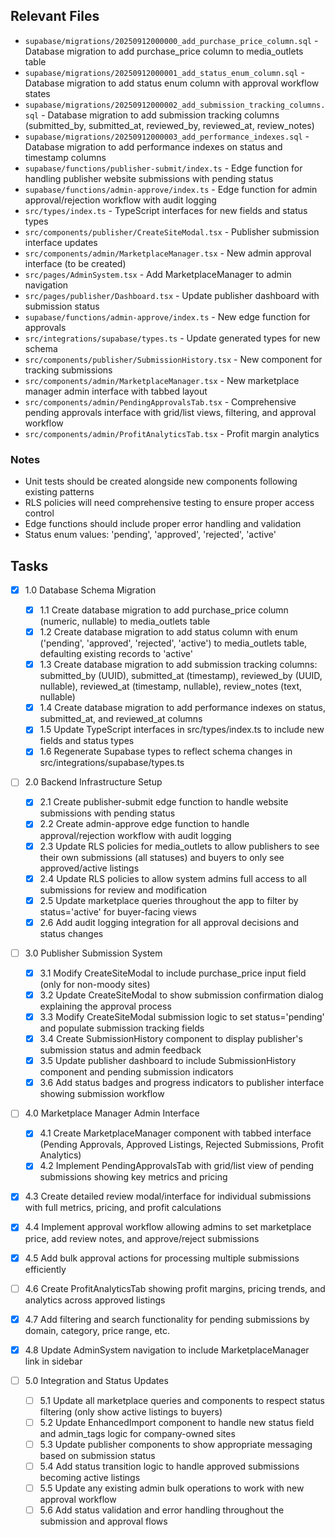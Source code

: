 
## Relevant Files

- `supabase/migrations/20250912000000_add_purchase_price_column.sql` - Database migration to add purchase_price column to media_outlets table
- `supabase/migrations/20250912000001_add_status_enum_column.sql` - Database migration to add status enum column with approval workflow states
- `supabase/migrations/20250912000002_add_submission_tracking_columns.sql` - Database migration to add submission tracking columns (submitted_by, submitted_at, reviewed_by, reviewed_at, review_notes)
- `supabase/migrations/20250912000003_add_performance_indexes.sql` - Database migration to add performance indexes on status and timestamp columns
- `supabase/functions/publisher-submit/index.ts` - Edge function for handling publisher website submissions with pending status
- `supabase/functions/admin-approve/index.ts` - Edge function for admin approval/rejection workflow with audit logging
- `src/types/index.ts` - TypeScript interfaces for new fields and status types
- `src/components/publisher/CreateSiteModal.tsx` - Publisher submission interface updates
- `src/components/admin/MarketplaceManager.tsx` - New admin approval interface (to be created)
- `src/pages/AdminSystem.tsx` - Add MarketplaceManager to admin navigation
- `src/pages/publisher/Dashboard.tsx` - Update publisher dashboard with submission status
- `supabase/functions/admin-approve/index.ts` - New edge function for approvals
- `src/integrations/supabase/types.ts` - Update generated types for new schema
- `src/components/publisher/SubmissionHistory.tsx` - New component for tracking submissions
- `src/components/admin/MarketplaceManager.tsx` - New marketplace manager admin interface with tabbed layout
- `src/components/admin/PendingApprovalsTab.tsx` - Comprehensive pending approvals interface with grid/list views, filtering, and approval workflow
- `src/components/admin/ProfitAnalyticsTab.tsx` - Profit margin analytics

### Notes

- Unit tests should be created alongside new components following existing patterns
- RLS policies will need comprehensive testing to ensure proper access control
- Edge functions should include proper error handling and validation
- Status enum values: 'pending', 'approved', 'rejected', 'active'

## Tasks

- [x] 1.0 Database Schema Migration
  - [x] 1.1 Create database migration to add purchase_price column (numeric, nullable) to media_outlets table
  - [x] 1.2 Create database migration to add status column with enum ('pending', 'approved', 'rejected', 'active') to media_outlets table, defaulting existing records to 'active'
  - [x] 1.3 Create database migration to add submission tracking columns: submitted_by (UUID), submitted_at (timestamp), reviewed_by (UUID, nullable), reviewed_at (timestamp, nullable), review_notes (text, nullable)
  - [x] 1.4 Create database migration to add performance indexes on status, submitted_at, and reviewed_at columns
  - [x] 1.5 Update TypeScript interfaces in src/types/index.ts to include new fields and status types
  - [x] 1.6 Regenerate Supabase types to reflect schema changes in src/integrations/supabase/types.ts

- [ ] 2.0 Backend Infrastructure Setup
  - [x] 2.1 Create publisher-submit edge function to handle website submissions with pending status
  - [x] 2.2 Create admin-approve edge function to handle approval/rejection workflow with audit logging
  - [x] 2.3 Update RLS policies for media_outlets to allow publishers to see their own submissions (all statuses) and buyers to only see approved/active listings
  - [x] 2.4 Update RLS policies to allow system admins full access to all submissions for review and modification
  - [x] 2.5 Update marketplace queries throughout the app to filter by status='active' for buyer-facing views
  - [x] 2.6 Add audit logging integration for all approval decisions and status changes

- [ ] 3.0 Publisher Submission System
  - [x] 3.1 Modify CreateSiteModal to include purchase_price input field (only for non-moody sites)
  - [x] 3.2 Update CreateSiteModal to show submission confirmation dialog explaining the approval process
  - [x] 3.3 Modify CreateSiteModal submission logic to set status='pending' and populate submission tracking fields
  - [x] 3.4 Create SubmissionHistory component to display publisher's submission status and admin feedback
  - [x] 3.5 Update publisher dashboard to include SubmissionHistory component and pending submission indicators
  - [x] 3.6 Add status badges and progress indicators to publisher interface showing submission workflow

- [ ] 4.0 Marketplace Manager Admin Interface
  - [x] 4.1 Create MarketplaceManager component with tabbed interface (Pending Approvals, Approved Listings, Rejected Submissions, Profit Analytics)
  - [x] 4.2 Implement PendingApprovalsTab with grid/list view of pending submissions showing key metrics and pricing
- [x] 4.3 Create detailed review modal/interface for individual submissions with full metrics, pricing, and profit calculations
- [x] 4.4 Implement approval workflow allowing admins to set marketplace price, add review notes, and approve/reject submissions
- [x] 4.5 Add bulk approval actions for processing multiple submissions efficiently
- [ ] 4.6 Create ProfitAnalyticsTab showing profit margins, pricing trends, and analytics across approved listings
- [x] 4.7 Add filtering and search functionality for pending submissions by domain, category, price range, etc.
- [x] 4.8 Update AdminSystem navigation to include MarketplaceManager link in sidebar

- [ ] 5.0 Integration and Status Updates
  - [ ] 5.1 Update all marketplace queries and components to respect status filtering (only show active listings to buyers)
  - [ ] 5.2 Update EnhancedImport component to handle new status field and admin_tags logic for company-owned sites
  - [ ] 5.3 Update publisher components to show appropriate messaging based on submission status
  - [ ] 5.4 Add status transition logic to handle approved submissions becoming active listings
  - [ ] 5.5 Update any existing admin bulk operations to work with new approval workflow
  - [ ] 5.6 Add status validation and error handling throughout the submission and approval flows

